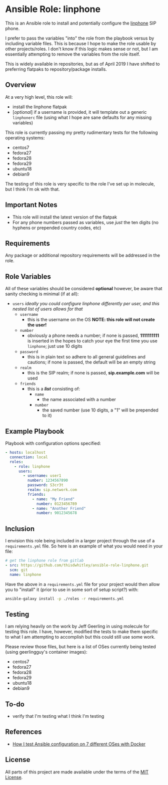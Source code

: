 # Ansible Role: linphone

This is an Ansible role to install and potentially configure the
[linphone](https://www.linphone.org/) SIP phone.

I prefer to pass the variables "into" the role from the playbook versus by
including variable files.  This is because I hope to make the role usable by
other projects/roles.  I don't know if this logic makes sense or not, but I am
essentially attempting to remove the variables from the role itself.

This is widely available in repositories, but as of April 2019 I have shifted to
preferring flatpaks to repository/package installs.

## Overview

At a very high level, this role will:

* install the linphone flatpak
* [*optional*] if a username is provided, it will template out a generic
  `linphonerc` file (using what I hope are sane defaults for any missing
  variables)

This role is currently passing my pretty rudimentary tests for the following
operating systems:

* centos7
* fedora27
* fedora28
* fedora29
* ubuntu18
* debian9

The testing of this role is very specific to the role I've set up in molecule,
but I think I'm ok with that.

## Important Notes

* This role will install the latest version of the flatpak
* For any phone numbers passed as variables, use *just* the ten digits (no
  hyphens or prepended country codes, etc)

## Requirements

Any package or additional repository requirements will be addressed in the role.

## Role Variables

All of these variables should be considered **optional** however, be aware that
sanity checking is minimal (if at all):

* `users` *ideally you could configure linphone differently per user, and this
          nested list of users allows for that*
  * `username`
    * this is the username on the OS **NOTE: this role will not create the
      user!**
  * `number`
    * obviously a phone needs a number; if none is passed, **1111111111** is
      inserted in the hopes to catch your eye the first time you use `linphone`;
      just use 10 digits
  * `password`
    * this is in plain text so adhere to all general guidelines and cautions; if
      none is passed, the default will be an empty string
  * `realm`
    * this is the SIP realm; if none is passed, **sip.example.com** will be used
  * `friends`
    * this is a ***list*** consisting of:
      * `name`
        * the name associated with a number
      * `number`
        * the saved number (use 10 digits, a "1" will be prepended to it)

## Example Playbook

Playbook with configuration options specified:

```yaml
- hosts: localhost
  connection: local
  roles:
    - role: linphone
      users:
        - username: user1
          number: 1234567890
          password: S3cr3t
          realm: sip.network.com
          friends:
            - name: "My Friend"
              number: 0123456789
            - name: "Another Friend"
              number: 9012345678
```

## Inclusion

I envision this role being included in a larger project through the use of a
`requirements.yml` file.  So here is an example of what you would need in your
file:

```yaml
# get the linphone role from gitlab
- src: https://github.com/thisdwhitley/ansible-role-linphone.git
  scm: git
  name: linphone
```

Have the above in a `requirements.yml` file for your project would then allow
you to "install" it (prior to use in some sort of setup script?) with:

```bash
ansible-galaxy install -p ./roles -r requirements.yml
```

## Testing

I am relying heavily on the work by Jeff Geerling in using molecule for testing
this role.  I have, however, modified the tests to make them specific to what I
am attempting to accomplish but this could still use some work.

Please review those files, but here is a list of OSes currently being tested 
(using geerlingguy's container images):

* centos7
* fedora27
* fedora28
* fedora29
* ubuntu18
* debian9

## To-do

* verify that I'm testing what I think I'm testing

## References

* [How I test Ansible configuration on 7 different OSes with Docker](https://www.jeffgeerling.com/blog/2018/how-i-test-ansible-configuration-on-7-different-oses-docker)

## License

All parts of this project are made available under the terms of the [MIT
License](LICENSE).